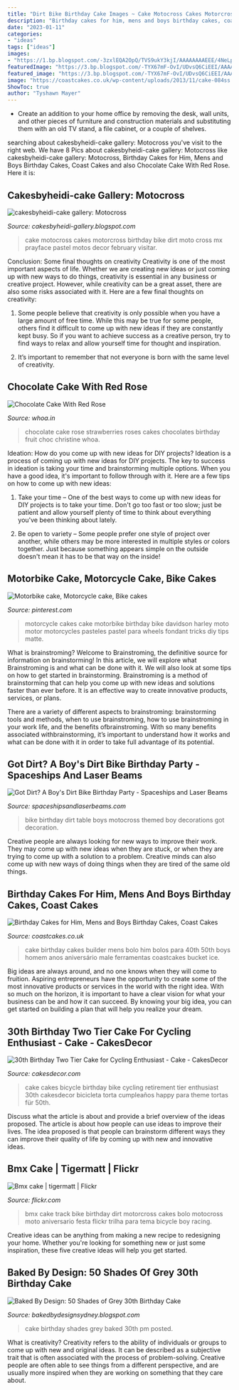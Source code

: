 ```yaml
---
title: "Dirt Bike Birthday Cake Images ~ Cake Motocross Cakes Motorcross Birthday Bike Dirt Moto Cross Mx Prayface Pastel Motos Decor February Visitar"
description: "Birthday cakes for him, mens and boys birthday cakes, coast cakes"
date: "2023-01-11"
categories:
- "ideas"
tags: ["ideas"]
images:
- "https://1.bp.blogspot.com/-3zxlEQA2OpQ/TVS9ukY3kjI/AAAAAAAAEEE/4NeLpD_7bVU/s1600/Sheena+%252812%2529a.jpg"
featuredImage: "https://3.bp.blogspot.com/-TYX67mF-OvI/UDvsQ6CiEEI/AAAAAAAAAa8/-WlqC6TSnFY/s1600/IMG_9593.jpg"
featured_image: "https://3.bp.blogspot.com/-TYX67mF-OvI/UDvsQ6CiEEI/AAAAAAAAAa8/-WlqC6TSnFY/s1600/IMG_9593.jpg"
image: "https://coastcakes.co.uk/wp-content/uploads/2013/11/cake-084ss.jpg"
ShowToc: true
author: "Tyshawn Mayer"
---
```



- Create an addition to your home office by removing the desk, wall units, and other pieces of furniture and construction materials and substituting them with an old TV stand, a file cabinet, or a couple of shelves.

	

		
searching about cakesbyheidi-cake gallery: Motocross you've visit to the right web. We have 8 Pics about cakesbyheidi-cake gallery: Motocross like cakesbyheidi-cake gallery: Motocross, Birthday Cakes for Him, Mens and Boys Birthday Cakes, Coast Cakes and also Chocolate Cake With Red Rose. Here it is:
		
    
## Cakesbyheidi-cake Gallery: Motocross

<img loading=lazy src="https://1.bp.blogspot.com/-3zxlEQA2OpQ/TVS9ukY3kjI/AAAAAAAAEEE/4NeLpD_7bVU/s1600/Sheena+%252812%2529a.jpg" onerror="this.onerror=null;this.src='https://tse3.mm.bing.net/th?id=OIP.1mtx6RBgogS2wsL9SJR4AQHaJ4&amp;pid=15.1';" alt="cakesbyheidi-cake gallery: Motocross">

_Source: cakesbyheidi-gallery.blogspot.com_

>cake motocross cakes motorcross birthday bike dirt moto cross mx prayface pastel motos decor february visitar. 

	

Conclusion: Some final thoughts on creativity
Creativity is one of the most important aspects of life. Whether we are creating new ideas or just coming up with new ways to do things, creativity is essential in any business or creative project. However, while creativity can be a great asset, there are also some risks associated with it. Here are a few final thoughts on creativity: 
1. Some people believe that creativity is only possible when you have a large amount of free time. While this may be true for some people, others find it difficult to come up with new ideas if they are constantly kept busy. So if you want to achieve success as a creative person, try to find ways to relax and allow yourself time for thought and inspiration. 

2. It’s important to remember that not everyone is born with the same level of creativity.

    
## Chocolate Cake With Red Rose

<img loading=lazy src="http://www.whoa.in/20130801-Whoa/chocolate-cake-with-red-rose.jpg" onerror="this.onerror=null;this.src='https://tse2.mm.bing.net/th?id=OIP.ayo3B4HZEWllUm2BKjs8igHaLI&amp;pid=15.1';" alt="Chocolate Cake With Red Rose">

_Source: whoa.in_

>chocolate cake rose strawberries roses cakes chocolates birthday fruit choc christine whoa. 

	

Ideation: How do you come up with new ideas for DIY projects?
Ideation is a process of coming up with new ideas for DIY projects. The key to success in ideation is taking your time and brainstorming multiple options. When you have a good idea, it's important to follow through with it. Here are a few tips on how to come up with new ideas:
1. Take your time – One of the best ways to come up with new ideas for DIY projects is to take your time. Don't go too fast or too slow; just be patient and allow yourself plenty of time to think about everything you've been thinking about lately.

2. Be open to variety – Some people prefer one style of project over another, while others may be more interested in multiple styles or colors together. Just because something appears simple on the outside doesn't mean it has to be that way on the inside!


    
## Motorbike Cake, Motorcycle Cake, Bike Cakes

<img loading=lazy src="https://i.pinimg.com/736x/9e/bc/e9/9ebce9bdef2a7b71d9a987b3ea6480ed--motorcycle-birthday-cakes-motorbike-cake.jpg" onerror="this.onerror=null;this.src='https://tse1.mm.bing.net/th?id=OIP.Zds-fTJyjnJnnf99Ae0gRQHaJ3&amp;pid=15.1';" alt="Motorbike cake, Motorcycle cake, Bike cakes">

_Source: pinterest.com_

>motorcycle cakes cake motorbike birthday bike davidson harley moto motor motorcycles pasteles pastel para wheels fondant tricks diy tips matte. 

	

What is brainstroming?
Welcome to Brainstroming, the definitive source for information on brainstorming! In this article, we will explore what Brainstroming is and what can be done with it. We will also look at some tips on how to get started in brainstorming.
Brainstroming is a method of brainstorming that can help you come up with new ideas and solutions faster than ever before. It is an effective way to create innovative products, services, or plans.

There are a variety of different aspects to brainstroming: brainstorming tools and methods, when to use brainstroming, how to use brainstroming in your work life, and the benefits ofbrainstroming. With so many benefits associated withbrainstorming, it’s important to understand how it works and what can be done with it in order to take full advantage of its potential.

    
## Got Dirt? A Boy&#039;s Dirt Bike Birthday Party - Spaceships And Laser Beams

<img loading=lazy src="https://spaceshipsandlaserbeams.com/wp-content/uploads/2015/04/boys-dirt-bike-themed-birthday-party-table-decoration-ideas.jpg" onerror="this.onerror=null;this.src='https://tse4.mm.bing.net/th?id=OIP.MLrhaOcLrIHikXXLTx6RWwHaE6&amp;pid=15.1';" alt="Got Dirt? A Boy&#039;s Dirt Bike Birthday Party - Spaceships and Laser Beams">

_Source: spaceshipsandlaserbeams.com_

>bike birthday dirt table boys motocross themed boy decorations got decoration. 

	

Creative people are always looking for new ways to improve their work. They may come up with new ideas when they are stuck, or when they are trying to come up with a solution to a problem. Creative minds can also come up with new ways of doing things when they are tired of the same old things.

    
## Birthday Cakes For Him, Mens And Boys Birthday Cakes, Coast Cakes

<img loading=lazy src="https://coastcakes.co.uk/wp-content/uploads/2013/11/cake-084ss.jpg" onerror="this.onerror=null;this.src='https://tse4.mm.bing.net/th?id=OIP.YuIy_AqYQGO8bWs1iYUEwgHaKZ&amp;pid=15.1';" alt="Birthday Cakes for Him, Mens and Boys Birthday Cakes, Coast Cakes">

_Source: coastcakes.co.uk_

>cake birthday cakes builder mens bolo him bolos para 40th 50th boys homem anos aniversário male ferramentas coastcakes bucket ice. 

	

Big ideas are always around, and no one knows when they will come to fruition. Aspiring entrepreneurs have the opportunity to create some of the most innovative products or services in the world with the right idea. With so much on the horizon, it is important to have a clear vision for what your business can be and how it can succeed. By knowing your big idea, you can get started on building a plan that will help you realize your dream.

    
## 30th Birthday Two Tier Cake For Cycling Enthusiast - Cake - CakesDecor

<img loading=lazy src="https://pic.cakesdecor.com/m/obgamndyu7bw9iuykiqr.jpg" onerror="this.onerror=null;this.src='https://tse2.mm.bing.net/th?id=OIP.4E6-4tGc4HZYgR7rB2F7MQHaKi&amp;pid=15.1';" alt="30th Birthday Two Tier Cake for Cycling Enthusiast - Cake - CakesDecor">

_Source: cakesdecor.com_

>cake cakes bicycle birthday bike cycling retirement tier enthusiast 30th cakesdecor bicicleta torta cumpleaños happy para theme tortas für 50th. 

	

Discuss what the article is about and provide a brief overview of the ideas proposed.
The article is about how people can use ideas to improve their lives. The idea proposed is that people can brainstorm different ways they can improve their quality of life by coming up with new and innovative ideas.

    
## Bmx Cake | Tigermatt | Flickr

<img loading=lazy src="https://c1.staticflickr.com/7/6005/5979148055_fb4c005b3b_b.jpg" onerror="this.onerror=null;this.src='https://tse3.mm.bing.net/th?id=OIP.9Z3mWCT8lOtdANjen1lrNAHaFi&amp;pid=15.1';" alt="Bmx cake | tigermatt | Flickr">

_Source: flickr.com_

>bmx cake track bike birthday dirt motorcross cakes bolo motocross moto aniversario festa flickr trilha para tema bicycle boy racing. 

	

Creative ideas can be anything from making a new recipe to redesigning your home. Whether you're looking for something new or just some inspiration, these five creative ideas will help you get started.

    
## Baked By Design: 50 Shades Of Grey 30th Birthday Cake

<img loading=lazy src="https://3.bp.blogspot.com/-TYX67mF-OvI/UDvsQ6CiEEI/AAAAAAAAAa8/-WlqC6TSnFY/s1600/IMG_9593.jpg" onerror="this.onerror=null;this.src='https://tse1.mm.bing.net/th?id=OIP.c-iD11I28gnh2eMr5hMQmQHaJ4&amp;pid=15.1';" alt="Baked By Design: 50 Shades of Grey 30th Birthday Cake">

_Source: bakedbydesignsydney.blogspot.com_

>cake birthday shades grey baked 30th pm posted. 

	

What is creativity?
Creativity refers to the ability of individuals or groups to come up with new and original ideas. It can be described as a subjective trait that is often associated with the process of problem-solving. Creative people are often able to see things from a different perspective, and are usually more inspired when they are working on something that they care about.

